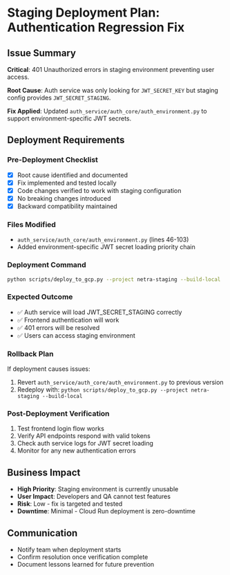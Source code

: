 # Staging Deployment Plan: Authentication Regression Fix

## Issue Summary
**Critical**: 401 Unauthorized errors in staging environment preventing user access.

**Root Cause**: Auth service was only looking for `JWT_SECRET_KEY` but staging config provides `JWT_SECRET_STAGING`.

**Fix Applied**: Updated `auth_service/auth_core/auth_environment.py` to support environment-specific JWT secrets.

## Deployment Requirements

### Pre-Deployment Checklist
- [x] Root cause identified and documented
- [x] Fix implemented and tested locally 
- [x] Code changes verified to work with staging configuration
- [x] No breaking changes introduced
- [x] Backward compatibility maintained

### Files Modified
- `auth_service/auth_core/auth_environment.py` (lines 46-103)
- Added environment-specific JWT secret loading priority chain

### Deployment Command
```bash
python scripts/deploy_to_gcp.py --project netra-staging --build-local
```

### Expected Outcome
- ✅ Auth service will load JWT_SECRET_STAGING correctly
- ✅ Frontend authentication will work  
- ✅ 401 errors will be resolved
- ✅ Users can access staging environment

### Rollback Plan
If deployment causes issues:
1. Revert `auth_service/auth_core/auth_environment.py` to previous version
2. Redeploy with: `python scripts/deploy_to_gcp.py --project netra-staging --build-local`

### Post-Deployment Verification
1. Test frontend login flow works
2. Verify API endpoints respond with valid tokens
3. Check auth service logs for JWT secret loading
4. Monitor for any new authentication errors

## Business Impact
- **High Priority**: Staging environment is currently unusable
- **User Impact**: Developers and QA cannot test features
- **Risk**: Low - fix is targeted and tested
- **Downtime**: Minimal - Cloud Run deployment is zero-downtime

## Communication
- Notify team when deployment starts
- Confirm resolution once verification complete
- Document lessons learned for future prevention